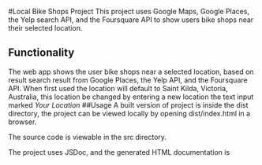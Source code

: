 #Local Bike Shops Project
This project uses Google Maps, Google Places, the Yelp search API, and the
Foursquare API to show users bike shops near their selected location.

## Functionality
The web app shows the user bike shops near a selected location, based on
result search result from Google Places, the Yelp API, and the Foursquare API.
When first used the location will default to Saint Kilda, Victoria, Australia,
this location be changed by entering a new location the text input marked *Your
Location*
##Usage
A built version of project is inside the dist directory, the project can be
viewed locally by opening dist/index.html in a browser.

The source code is viewable in the src directory.

The project uses JSDoc, and the generated HTML documentation is 

